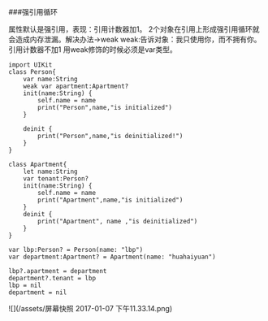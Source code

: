 ###强引用循环

属性默认是强引用，表现：引用计数器加1。
2个对象在引用上形成强引用循环就会造成内存泄漏。解决办法->weak
weak:告诉对象：我只使用你，而不拥有你。引用计数器不加1
用weak修饰的时候必须是var类型。

```
import UIKit
class Person{
    var name:String
    weak var apartment:Apartment?
    init(name:String) {
        self.name = name
        print("Person",name,"is initialized")
    }
    
    deinit {
        print("Person",name,"is deinitialized!")
    }
}

class Apartment{
    let name:String
    var tenant:Person?
    init(name:String) {
        self.name = name
        print("Apartment",name,"is initialized")
    }
    deinit {
        print("Apartment", name ,"is deinitialized")
    }
}

var lbp:Person? = Person(name: "lbp")
var department:Apartment? = Apartment(name: "huahaiyuan")

lbp?.apartment = department
department?.tenant = lbp
lbp = nil
department = nil

```

![](/assets/屏幕快照 2017-01-07 下午11.33.14.png)

